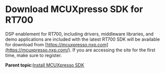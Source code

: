 # Download MCUXpresso SDK for RT700

DSP enablement for RT700, including drivers, middleware libraries, and demo applications are included with the latest RT700 SDK will be available for download from [https://mcuxpresso.nxp.com](https://mcuxpresso.nxp.com/). If you are accessing the site for the first time, make sure to register.

**Parent topic:**[Install MCUXpresso SDK](../topics/install_mcuxpresso_sdk.md)

